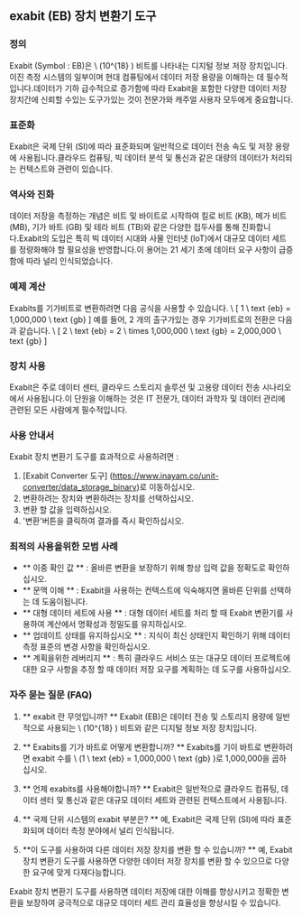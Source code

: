 ## exabit (EB) 장치 변환기 도구

### 정의
Exabit (Symbol : EB)은 \ (10^{18} \) 비트를 나타내는 디지털 정보 저장 장치입니다.이진 측정 시스템의 일부이며 현대 컴퓨팅에서 데이터 저장 용량을 이해하는 데 필수적입니다.데이터가 기하 급수적으로 증가함에 따라 Exabit을 포함한 다양한 데이터 저장 장치간에 신뢰할 수있는 도구가있는 것이 전문가와 캐주얼 사용자 모두에게 중요합니다.

### 표준화
Exabit은 국제 단위 (SI)에 따라 표준화되며 일반적으로 데이터 전송 속도 및 저장 용량에 사용됩니다.클라우드 컴퓨팅, 빅 데이터 분석 및 통신과 같은 대량의 데이터가 처리되는 컨텍스트와 관련이 있습니다.

### 역사와 진화
데이터 저장을 측정하는 개념은 비트 및 바이트로 시작하여 킬로 비트 (KB), 메가 비트 (MB), 기가 바트 (GB) 및 테라 비트 (TB)와 같은 다양한 접두사를 통해 진화합니다.Exabit의 도입은 특히 빅 데이터 시대와 사물 인터넷 (IoT)에서 대규모 데이터 세트를 정량화해야 할 필요성을 반영합니다.이 용어는 21 세기 초에 데이터 요구 사항이 급증함에 따라 널리 인식되었습니다.

### 예제 계산
Exabits를 기가비트로 변환하려면 다음 공식을 사용할 수 있습니다.
\ [
1 \ text {eb} = 1,000,000 \ text {gb}
\]
예를 들어, 2 개의 출구가있는 경우 기가비트로의 전환은 다음과 같습니다.
\ [
2 \ text {eb} = 2 \ times 1,000,000 \ text {gb} = 2,000,000 \ text {gb}
\]

### 장치 사용
Exabit은 주로 데이터 센터, 클라우드 스토리지 솔루션 및 고용량 데이터 전송 시나리오에서 사용됩니다.이 단원을 이해하는 것은 IT 전문가, 데이터 과학자 및 데이터 관리에 관련된 모든 사람에게 필수적입니다.

### 사용 안내서
Exabit 장치 변환기 도구를 효과적으로 사용하려면 :
1. [Exabit Converter 도구] (https://www.inayam.co/unit-converter/data_storage_binary)로 이동하십시오.
2. 변환하려는 장치와 변환하려는 장치를 선택하십시오.
3. 변환 할 값을 입력하십시오.
4. '변환'버튼을 클릭하여 결과를 즉시 확인하십시오.

### 최적의 사용을위한 모범 사례
- ** 이중 확인 값 ** : 올바른 변환을 보장하기 위해 항상 입력 값을 정확도로 확인하십시오.
- ** 문맥 이해 ** : Exabit을 사용하는 컨텍스트에 익숙해지면 올바른 단위를 선택하는 데 도움이됩니다.
- ** 대형 데이터 세트에 사용 ** : 대형 데이터 세트를 처리 할 때 Exabit 변환기를 사용하여 계산에서 명확성과 정밀도를 유지하십시오.
- ** 업데이트 상태를 유지하십시오 ** : 지식이 최신 상태인지 확인하기 위해 데이터 측정 표준의 변경 사항을 확인하십시오.
- ** 계획을위한 레버리지 ** : 특히 클라우드 서비스 또는 대규모 데이터 프로젝트에 대한 요구 사항을 추정 할 때 데이터 저장 요구를 계획하는 데 도구를 사용하십시오.

### 자주 묻는 질문 (FAQ)

1. ** exabit 란 무엇입니까? **
Exabit (EB)은 데이터 전송 및 스토리지 용량에 일반적으로 사용되는 \ (10^{18} \) 비트와 같은 디지털 정보 저장 장치입니다.

2. ** Exabits를 기가 바트로 어떻게 변환합니까? **
Exabits를 기이 바트로 변환하려면 exabit 수를 \ (1 \ text {eb} = 1,000,000 \ text {gb} \)로 1,000,000을 곱하십시오.

3. ** 언제 exabits를 사용해야합니까? **
Exabit은 일반적으로 클라우드 컴퓨팅, 데이터 센터 및 통신과 같은 대규모 데이터 세트와 관련된 컨텍스트에서 사용됩니다.

4. ** 국제 단위 시스템의 exabit 부분은? **
예, Exabit은 국제 단위 (SI)에 따라 표준화되며 데이터 측정 분야에서 널리 인식됩니다.

5. **이 도구를 사용하여 다른 데이터 저장 장치를 변환 할 수 있습니까? **
예, Exabit 장치 변환기 도구를 사용하면 다양한 데이터 저장 장치를 변환 할 수 있으므로 다양한 요구에 맞게 다재다능합니다.

Exabit 장치 변환기 도구를 사용하면 데이터 저장에 대한 이해를 향상시키고 정확한 변환을 보장하여 궁극적으로 대규모 데이터 세트 관리 효율성을 향상시킬 수 있습니다.